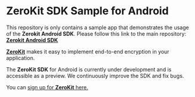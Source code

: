 # ZeroKit SDK Sample for Android
This repository is only contains a sample app that demonstrates the usage of the **Zerokit Android SDK**.
Please follow this link to the main repository: **[Zerokit Android SDK](https://github.com/tresorit/ZeroKit-Android-SDK)**

**[ZeroKit](https://tresorit.com/zerokit/)** makes it easy to implement end-to-end encryption in your application.

The **ZeroKit SDK** for Android is currently under development and is accessible as a preview. We continuously improve the SDK and fix bugs.

You can [sign up for **ZeroKit** here.](https://tresorit.com/zerokit/)

